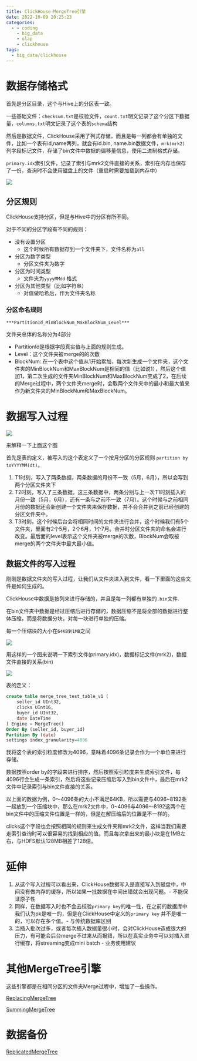 ```yaml
---
title: ClickHouse-MergeTree引擎
date: 2022-10-09 20:25:23
categories:
  - - coding
    - big_data
    - olap
    - clickhouse
tags:
  - big_data/clickhouse
---
```

# 数据存储格式

首先是分区目录，这个与Hive上的分区表一致。

一些基础文件：`checksum.txt`是校验文件，`count.txt`明文记录了这个分区下数据量，`columns.txt`明文记录了这个表的`schema`结构

然后是数据文件，ClickHouse采用了列式存储，而且是每一列都会有单独的文件，比如一个表有id,name两列，就会有id.bin, name.bin数据文件，`mrk(mrk2)` 列字段标记文件，存储了bin文件中数据的偏移量信息，使用二进制格式存储。

`primary.idx`索引文件，记录了索引与mrk2文件直接的关系，索引在内存也保存了一份，查询时不会使用磁盘上的文件（重启时需要加载到内存中）

![](https://raw.githubusercontent.com/liunaijie/images/master/clickhouse-data-save-pattern.png)

## 分区规则

ClickHouse支持分区，但是与Hive中的分区有所不同。

对于不同的分区字段有不同的规则：

-   没有设置分区
    -   这个时候所有数据存到一个文件夹下，文件名称为`all`
-   分区为数字类型
    -   分区文件夹为数字
-   分区为时间类型
    -   文件夹为`yyyyMMdd` 格式
-   分区为其他类型（比如字符串）
    -   对值做哈希后，作为文件夹名称

### **分区**命名规则

`***PartitionId_MinBlockNum_MaxBlockNum_Level***`

文件夹总体的名称分为4部分

-   PartitionId是根据字段真实值与上面的规则生成。
-   Level：这个文件夹被merge的的次数
-   BlockNum: 在一个表中这个值从1开始累加，每次新生成一个文件夹，这个文件夹的MinBlockNum和MaxBlockNum是相同的值（比如说1），然后这个值加1，第二次生成的文件夹MinBlockNum和MaxBlockNum变成了2，在后续的Merge过程中，两个文件夹merge时，会取两个文件夹中的最小和最大值来作为新文件夹的MinBlockNum和MaxBlockNum。

# 数据写入过程
![](https://raw.githubusercontent.com/liunaijie/images/master/write-process.png)

来解释一下上面这个图

首先是表的定义，被写入的这个表定义了一个按月分区的分区规则 `partition by toYYYYMM(dt)`。

1.  T1时刻，写入了两条数据，两条数据的月份不一致（5月，6月），所以会写到两个分区文件夹下
2.  T2时刻，写入了三条数据。这三条数据中，两条分别与上一次T1时刻插入的月份一致（5月，6月），还有一条与之前不一致（7月）。这个时候与之前相同月份的数据还会新创建一个文件夹来保存数据，并不会合并到之前已经创建的分区文件夹中。
3.  T3时刻，这个时候后台会将相同时间的文件夹进行合并，这个时候我们有5个文件夹，里面有2个5月，2个6月，1个7月。合并时分区文件夹的命名会进行改变。最后面的level表示这个文件夹被merge的次数，BlockNum会取被merge的两个文件夹中最大最小值。

## 数据文件的写入过程

刚刚是数据文件夹的写入过程，让我们从文件夹进入到文件，看一下里面的这些文件是如何生成的。

ClickHouse中数据是按列来进行存储的，并且是每一列都有单独的`.bin`文件.

在bin文件夹中数据是经过压缩后进行存储的，数据压缩不是将全部的数据进行整体压缩，而是将数据分块，对每一块进行单独的压缩。

每一个压缩块的大小在`64KB到1MB`之间

![](https://raw.githubusercontent.com/liunaijie/images/master/data-block.png)

用这样的一个图来说明一下索引文件(primary.idx)，数据标记文件(mrk2)，数据文件直接的关系(bin)

![](https://raw.githubusercontent.com/liunaijie/images/master/index-mapping.png)

表的定义：

```sql
create table merge_tree_test_table_v1 (
	seller_id UInt32,
	clicks UInt16,
	buyer_id UInt32,
	date DateTime
) Engine = MergeTree()
Order By (seller_id, buyer_id)
Partition By (date)
settings index_granularity=4096
```

我将这个表的索引粒度修改为4096，意味着4096条记录会作为一个单位来进行存储。

数据按照order by的字段来进行排序，然后按照索引粒度来生成索引文件，每4096行会生成一条索引，然后将这些记录压缩后写入到bin文件中，最后在mrk2文件中记录索引与bin文件直接的关系。

以上面的数据为例，0～4096条的大小不满足64KB，所以需要与4096~8192条一起放到一个压缩块中，那么在mrk2文件中，0~4096与4096～8192这两个在bin文件中的压缩文件位置是一样的，但是在解压缩后的位置是不一样的。

clicks这个字段也会按照相同的规则来生成文件夹和mrk2文件，这样当我们需要走索引查询时可以很容易的找到相应的值。而且每次拿出来的最小块是在1MB左右，与HDFS默认128MB相差了128倍。

# **延伸**

1.  从这个写入过程可以看出来，ClickHouse数据写入是直接写入到磁盘中，中间没有做内存的缓存，所以如果一批数据在中间出错就会出现问题。- 不能保证原子性
2.  同样，在数据写入时也不会去校验`primary key`的唯一性，在之前的数据库中我们认为pk是唯一的，但是在ClickHouse中定义的`primary key` 并不是唯一的，可以存在多个值。- 与传统数据库区别
3.  当插入批次过多，或者每次插入数据量很小时，会对ClickHouse造成很大的压力，有可能会后台merge不过来从而报错，所以在真实业务中可以对插入进行缓存，将streaming变成mini batch - 业务使用建议

# 其他MergeTree引擎

这些引擎都是在相同分区的文件夹Merge过程中，增加了一些操作。

[ReplacingMergeTree](ReplacingMergeTree.md)

[SummingMergeTree](SummingMergeTree.md)

# 数据备份
[ReplicatedMergeTree](ReplicatedMergeTree.md)
